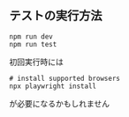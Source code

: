 ## テストの実行方法

```
npm run dev
npm run test
```

初回実行時には

```
# install supported browsers
npx playwright install
```

が必要になるかもしれません
